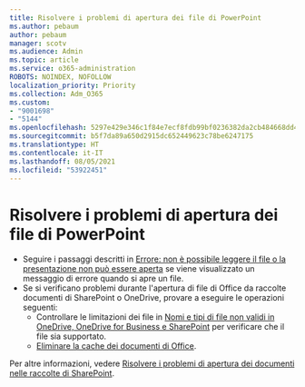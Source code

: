 ```yaml
---
title: Risolvere i problemi di apertura dei file di PowerPoint
ms.author: pebaum
author: pebaum
manager: scotv
ms.audience: Admin
ms.topic: article
ms.service: o365-administration
ROBOTS: NOINDEX, NOFOLLOW
localization_priority: Priority
ms.collection: Adm_O365
ms.custom:
- "9001698"
- "5144"
ms.openlocfilehash: 5297e429e346c1f84e7ecf8fdb99bf0236382da2cb484668dd4b560027736979
ms.sourcegitcommit: b5f7da89a650d2915dc652449623c78be6247175
ms.translationtype: HT
ms.contentlocale: it-IT
ms.lasthandoff: 08/05/2021
ms.locfileid: "53922451"
---
```

# <a name="resolve-issues-opening-powerpoint-files"></a>Risolvere i problemi di apertura dei file di PowerPoint

- Seguire i passaggi descritti in [Errore: non è possibile leggere il file o la presentazione non può essere aperta](https://support.office.com/article/Error-Can-t-read-file-or-Presentation-cannot-be-opened-7f2f31e2-d4dd-4c1f-9e27-ba6fadf92d44) se viene visualizzato un messaggio di errore quando si apre un file.
- Se si verificano problemi durante l'apertura di file di Office da raccolte documenti di SharePoint o OneDrive, provare a eseguire le operazioni seguenti:
    - Controllare le limitazioni dei file in [Nomi e tipi di file non validi in OneDrive, OneDrive for Business e SharePoint](https://support.office.com/article/64883a5d-228e-48f5-b3d2-eb39e07630fa) per verificare che il file sia supportato.
    - [Eliminare la cache dei documenti di Office](https://support.office.com/article/b1d3765e-d71b-4bb8-99ca-acd22c42995d).

Per altre informazioni, vedere [Risolvere i problemi di apertura dei documenti nelle raccolte di SharePoint](https://support.office.com/article/31329fa1-4ad0-47fc-95d8-bb0c5b12a536).
